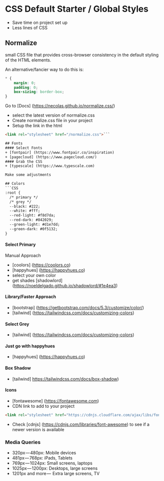 # CSS Default Starter / Global Styles

- Save time on project set up
- Less lines of CSS

## Normalize

small CSS file that provides cross-browser consistency in the default styling of the HTML elements.

An alternative/fancier way to do this is:

```CSS
* {
    margin: 0;
    padding: 0;
    box-sizing: border-box;
}
```

Go to [Docs] (https://necolas.github.io/normalize.css/)

- select the latest version of normalize.css
- Create normalize.css file in your project
- Setup the link in the html

````HTML
<link rel="stylesheet" href="/normalize.css">```

## Fonts
#### Select Fonts
+ [fontpair] (https://www.fontpair.co/inspiration)
+ [pagecloud] (https://www.pagecloud.com/)
#### Grab the CSS
+ [typescale] (https://www.typescale.com)

Make some adjustments

## Colors
```CSS
:root {
  /* primary */
  /* grey */
  --black: #222;
  --white: #fff;
  --red-light: #f8d7da;
  --red-dark: #842029;
  --green-light: #d1e7dd;
  --green-dark: #0f5132;
}
````

#### Select Primary

Manual Approach

- [coolors] (https://coolors.co)
- [happyhues] (https://happyhues.co)
- select your own color
- get shades [shadowlord] (https://noeldelgado.github.io/shadowlord/#1e4ea3)

#### Library/Faster Approach

- [bootstrap] (https://getbootstrap.com/docs/5.3/customize/color/)
- [tailwind] (https://tailwindcss.com/docs/customizing-colors)

#### Select Grey

- [tailwind] (https://tailwindcss.com/docs/customizing-colors)

#### Just go with happyhues

- [happyhues] (https://happyhues.co)

#### Box Shadow

- [tailwind] https://tailwindcss.com/docs/box-shadow)

#### Icons

- [fontawesome] (https://fontawesome.com)
- CDN link to add to your project

```HTML
<link rel="stylesheet" href="https://cdnjs.cloudflare.com/ajax/libs/font-awesome/6.4.2/css/all.min.css" integrity="sha512-z3gLpd7yknf1YoNbCzqRKc4qyor8gaKU1qmn+CShxbuBusANI9QpRohGBreCFkKxLhei6S9CQXFEbbKuqLg0DA==" crossorigin="anonymous" referrerpolicy="no-referrer" />
```

- Check [cdnjs] (https://cdnjs.com/libraries/font-awesome) to see if a newer version is available

### Media Queries

- 320px — 480px: Mobile devices
- 481px — 768px: iPads, Tablets
- 769px — 1024px: Small screens, laptops
- 1025px — 1200px: Desktops, large screens
- 1201px and more —  Extra large screens, TV
